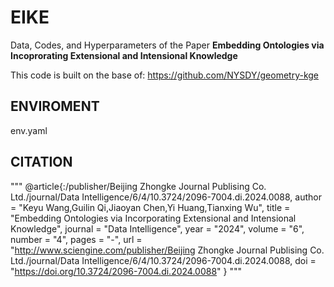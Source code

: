 # EIKE
Data, Codes, and Hyperparameters of the Paper **Embedding Ontologies via Incoprorating Extensional and Intensional Knowledge**

This code is built on the base of:
https://github.com/NYSDY/geometry-kge

## ENVIROMENT
env.yaml

## CITATION
"""
@article{:/publisher/Beijing Zhongke Journal Publising Co. Ltd./journal/Data Intelligence/6/4/10.3724/2096-7004.di.2024.0088,
  author = "Keyu Wang,Guilin Qi,Jiaoyan Chen,Yi Huang,Tianxing Wu",
  title = "Embedding Ontologies via Incorporating Extensional and Intensional Knowledge",
  journal = "Data Intelligence",
  year = "2024",
  volume = "6",
  number = "4",
 pages = "-",
  url = "http://www.sciengine.com/publisher/Beijing Zhongke Journal Publising Co. Ltd./journal/Data Intelligence/6/4/10.3724/2096-7004.di.2024.0088,
  doi = "https://doi.org/10.3724/2096-7004.di.2024.0088"
}
"""
